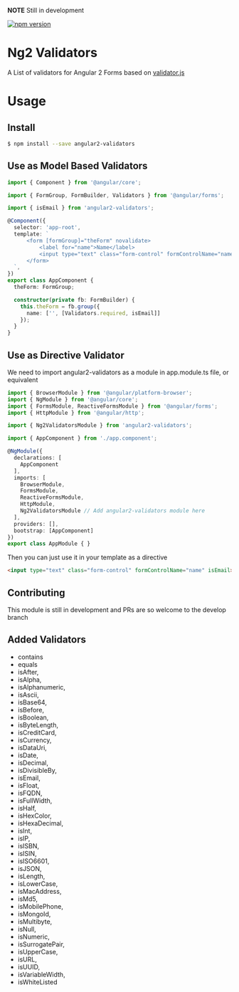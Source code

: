 **NOTE** Still in development

[![npm version](https://badge.fury.io/js/angular2-validators.svg)](https://www.npmjs.com/package/angular2-validators)

# Ng2 Validators
A List of validators for Angular 2 Forms based on [validator.js](https://github.com/chriso/validator.js)

# Usage
## Install
```bash
$ npm install --save angular2-validators
```

## Use as Model Based Validators
```typescript
import { Component } from '@angular/core';

import { FormGroup, FormBuilder, Validators } from '@angular/forms';

import { isEmail } from 'angular2-validators';

@Component({
  selector: 'app-root',
  template: `
      <form [formGroup]="theForm" novalidate>
          <label for="name">Name</label>
          <input type="text" class="form-control" formControlName="name">
      </form>
  `,
})
export class AppComponent {
  theForm: FormGroup;

  constructor(private fb: FormBuilder) {
    this.theForm = fb.group({
      name: ['', [Validators.required, isEmail]]
    });
  }
}
```

## Use as Directive Validator
We need to import angular2-validators as a module in app.module.ts file, or equivalent
```typescript
import { BrowserModule } from '@angular/platform-browser';
import { NgModule } from '@angular/core';
import { FormsModule, ReactiveFormsModule } from '@angular/forms';
import { HttpModule } from '@angular/http';

import { Ng2ValidatorsModule } from 'angular2-validators';

import { AppComponent } from './app.component';

@NgModule({
  declarations: [
    AppComponent
  ],
  imports: [
    BrowserModule,
    FormsModule,
    ReactiveFormsModule,
    HttpModule,
    Ng2ValidatorsModule // Add angular2-validators module here
  ],
  providers: [],
  bootstrap: [AppComponent]
})
export class AppModule { }
```

Then you can just use it in your template as a directive
```html
<input type="text" class="form-control" formControlName="name" isEmail>
```

## Contributing
This module is still in development and PRs are so welcome to the develop branch

## Added Validators
* contains
* equals
* isAfter,
* isAlpha,
* isAlphanumeric,
* isAscii,
* isBase64,
* isBefore,
* isBoolean,
* isByteLength,
* isCreditCard,
* isCurrency,
* isDataUri,
* isDate,
* isDecimal,
* isDivisibleBy,
* isEmail,
* isFloat,
* isFQDN,
* isFullWidth,
* isHalf,
* isHexColor,
* isHexaDecimal,
* isInt,
* isIP,
* isISBN,
* isISIN,
* isISO6601,
* isJSON,
* isLength,
* isLowerCase,
* isMacAddress,
* isMd5,
* isMobilePhone,
* isMongoId,
* isMultibyte,
* isNull,
* isNumeric,
* isSurrogatePair,
* isUpperCase,
* isURL,
* isUUID,
* isVariableWidth,
* isWhiteListed